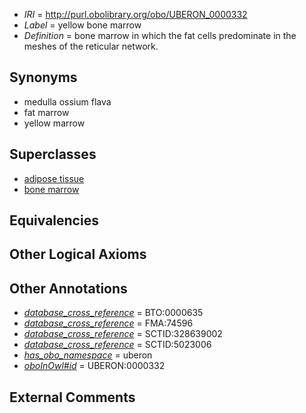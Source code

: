  * *IRI* = http://purl.obolibrary.org/obo/UBERON_0000332
 * *Label* = yellow bone marrow
 * *Definition* = bone marrow in which the fat cells predominate in the meshes of the reticular network.

## Synonyms

 * medulla ossium flava
 * fat marrow
 * yellow marrow

## Superclasses

 * [adipose tissue](../../UBERON/13/UBERON_0001013.md)
 * [bone marrow](../../UBERON/71/UBERON_0002371.md)

## Equivalencies


## Other Logical Axioms


## Other Annotations

 * *[database_cross_reference](../../ef/oboInOwl#hasDbXref.md)* = BTO:0000635
 * *[database_cross_reference](../../ef/oboInOwl#hasDbXref.md)* = FMA:74596
 * *[database_cross_reference](../../ef/oboInOwl#hasDbXref.md)* = SCTID:328639002
 * *[database_cross_reference](../../ef/oboInOwl#hasDbXref.md)* = SCTID:5023006
 * *[has_obo_namespace](../../ce/oboInOwl#hasOBONamespace.md)* = uberon
 * *[oboInOwl#id](../../id/oboInOwl#id.md)* = UBERON:0000332

## External Comments

